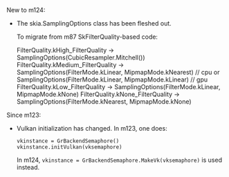 New to m124:

* The skia.SamplingOptions class has been fleshed out.

  To migrate from m87 SkFilterQuality-based code:

  FilterQuality.kHigh_FilterQuality   -> SamplingOptions(CubicResampler.Mitchell())
  FilterQuality.kMedium_FilterQuality -> SamplingOptions(FilterMode.kLinear, MipmapMode.kNearest)    // cpu
                                         or SamplingOptions(FilterMode.kLinear, MipmapMode.kLinear)  // gpu
  FilterQuality.kLow_FilterQuality    -> SamplingOptions(FilterMode.kLinear, MipmapMode.kNone)
  FilterQuality.kNone_FilterQuality   -> SamplingOptions(FilterMode.kNearest, MipmapMode.kNone)

Since m123:

* Vulkan initialization has changed. In m123, one does:

      vkinstance = GrBackendSemaphore()
      vkinstance.initVulkan(vksemaphore)

  In m124, `vkinstance = GrBackendSemaphore.MakeVk(vksemaphore)` is used instead.
